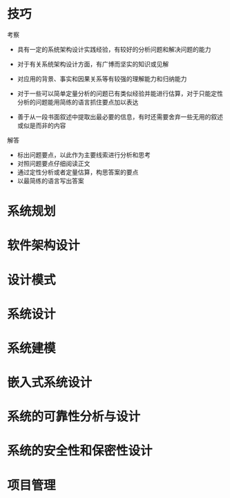 # 技巧

考察

- 具有一定的系统架构设计实践经验，有较好的分析问题和解决问题的能力

- 对于有关系统架构设计方面，有广博而坚实的知识或见解

- 对应用的背景、事实和因果关系等有较强的理解能力和归纳能力

- 对于一些可以简单定量分析的问题已有类似经验并能进行估算，对于只能定性分析的问题能用简练的语言抓住要点加以表达
- 善于从一段书面叙述中提取出最必要的信息，有时还需要舍弃一些无用的叙述或似是而非的内容

解答

- 标出问题要点，以此作为主要线索进行分析和思考
- 对照问题要点仔细阅读正文
- 通过定性分析或者定量估算，构思答案的要点
- 以最简练的语言写出答案



# 系统规划



# 软件架构设计



# 设计模式



# 系统设计



# 系统建模



# 嵌入式系统设计



# 系统的可靠性分析与设计



# 系统的安全性和保密性设计



# 项目管理

